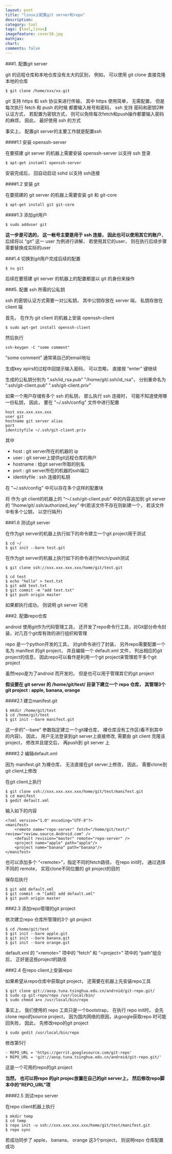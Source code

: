 ```yaml
---
layout: post
title: "linux上配置git server和repo"
description:
category: tool
tags: [tool,linux]
imagefeature: cover10.jpg
mathjax: 
chart:
comments: false
---
```


###1. 配置git server

git 的远程仓库和本地仓库没有太大的区别， 例如， 可以使用 git clone 直接克隆本地的仓库

    $ git clone /home/xxx/xx.git
    
git 支持 https 和 ssh 协议来进行传输， 其中 https 使用简单， 无需配置， 但是每次执行 fetch 和 push 的时候 都要输入帐号和密码， ssh 支持 密码和密钥2种认证方式， 若配置为密钥方式， 则可以免除每次fetch和push操作都要输入密码的麻烦， 因此， 最好使用 ssh 的方式

事实上， 配置git server的主要工作就是配置ssh

####1.1 安装 openssh-server

在要搭建 git server 的机器上需要安装 openssh-server 以支持 ssh 登录

    $ apt-get instamll openssh-server
    
安装完成后， 回自动启动 sshd 以支持 ssh连接

####1.2 安装 git

在要搭建的 git server 的机器上需要安装 git 和 git-core

    $ apt-get install git git-core
    
####1.3 添加git用户

    $ sudo adduser git
    
**这一步是可选的， 这一帐号主要是用于 ssh 连接， 因此也可以使用其它的账户**， 后续将以 “git” 这一 user 为例进行讲解， 若使用其它的user， 则在执行后续步骤需要替换成实际的user
     
###1.4 切换到git用户完成后续的配置

    $ su git
    
后续在要搭建 git server 的机器上的配置都是以 git 的身份来操作

###5. 配置 ssh 所需的公私钥

ssh 的密钥认证方式需要一对公私钥， 其中公钥存放在 server 端， 私钥存放在 client 端

首先， 在作为 git client 的机器上安装 openssh-client

    $ sudo apt-get install openssh-client
    
然后执行

    ssh-keygen -C "some comment"
    
“some comment” 通常填自己的email地址

生成key apirs的过程中回提示输入密码， 可以忽略， 直接按 “enter” 键继续

生成的公私钥分别为 “.ssh/id_rsa.pub” "/home/git/.ssh/id_rsa"， 分别重命名为 “.ssh/git-client.pub” ".ssh/git-client.priv"

如果一个用户存储有多个 ssh 的私钥， 那么执行 ssh 连接时， 可能不知道使用哪一份私钥， 因此， 要在 "~/.ssh/config" 文件中进行配置

    host xxx.xxx.xxx.xxx
    user git
    hostname git server alias
    port
    identityfile ~/.ssh/git-client.priv
    
其中

+ host : git server所在的机器的 ip
+ user : git server上提供git远程仓库的用户
+ hostname : 给git server所取的别名
+ port : git server所在的机器的ssh端口
+ identityfile : ssh 连接的私钥

在 "~/.ssh/config" 中可以存在多个这样的配置块

将 作为 git client的机器上的 “～/.ssh/git-client.pub” 中的内容追加到 git server 的 “/home/git/.ssh/authorized_key” 中(若该文件不存在则新建一个， 若该文件中有多个公钥， 以空行隔开)

###1.6 测试git server

在作为git server的机器上执行如下的命令建立一个git project用于测试

    $ cd ~/
    $ git init --bare test.git

在作为git server的机器上执行如下的命令进行fetch/push测试

    $ git clone ssh://xxx.xxx.xxx.xxx/home/git/test.git
    
    $ cd test
    $ echo "hello" > text.txt
    $ git add text.txt
    $ git commit -m "add test.txt"
    $ git push origin master
    
如果都执行成功， 则说明 git server 可用

###2. 配置repo仓库

android 使用git作为代码管理工具， 还开发了repo命令行工具，对Git部分命令封装，对几百个git库有效的进行组织和管理

repo 是一个python开发的工具， 对git命令进行了封装， 另外repo需要配置一个名为 manifest 的git project， 并且编辑一个 default.xml 文件， 列出相应的git project的信息， 因此repo可以看作是利用一个git project来管理若干多个git project

虽然repo是为了android 而开发的， 但是也可以用于管理其它的git project

**假设要在 git server 的 /home/git/test/ 目录下建立一个 repo 仓库， 其管理3个 git project : apple, banana, orange**

####2.1 建立manifest.git

    $ mkdir /home/git/test
    $ cd /home/git/test
    $ git init --bare manifest.git
    
这一步的"--bare" 参数指定建立一个git裸仓库， 裸仓库没有工作区(看不到其中的内容)， 因此， 用户无法登录到git server上直接修改, 需要由 git client 克隆该 project， 修改并且提交后， 再push到 git server 上
    
####2.2 编辑default.xml

因为 manifest.git 为裸仓库， 无法直接在git server上修改， 因此， 需要clone到git client上修改

在git client上执行

    $ git clone ssh://xxx.xxx.xxx.xxx/home/git/test/manifest.git
    $ cd manifest
    $ gedit default.xml
    
输入如下的内容

    <?xml version="1.0" encoding="UTF-8"?>
    <manifest>
        <remote name="repo-server" fetch="/home/git/test/" review="review.source.Android.com" />
        <default revision="master" remote="repo-server" />
        <project name="apple" path="apple"/>
        <project name="banana" path="banana"/>
    </manifest>

也可以添加多个 “&lt;remote&gt;”，指定不同的fetch路径， 在repo init时， 通过选择不同的 remote， 实现clone不同位置的 git project的目的

保存后执行

    $ git add default.xml
    $ git commit -m "[add] add default.xml"
    $ git push origin master

###2.3 添加repo管理的git project

依次建立repo 仓库所管理的3个 git project

    $ cd /home/git/test
    $ git init --bare apple.git
    $ git init --bare banana.git
    $ git init --bare orange.git

default.xml 的 “&lt;remote&gt;” 项中的 “fetch” 和 “&lt;project&gt;” 项中的 “path”组合后， 正好是这些project的路径

###2.4 在repo client上安装repo

如果希望从repo仓库中获取git project， 还需要在机器上先安装repo工具

    $ git clone git://aosp.tuna.tsinghua.edu.cn/android/git-repo.git/ 
    $ sudo cp git-repo/repo /usr/local/bin/
    $ sudo chmod a+x /usr/local/bin/repo
    
事实上， 我们使用的 repo 工具只是一个bootstrap， 在执行 repo init时， 会先clone repo的source project， 因为国内网络的原因，从google获取repo 时可能回失败， 因此， 先修改repo的git project 

    $ sudo gedit /usr/local/bin/repo
    
修改第5行

    - REPO_URL = 'https://gerrit.googlesource.com/git-repo'
    + REPO_URL = 'git://aosp.tuna.tsinghua.edu.cn/android/git-repo.git/'

这是一个可用的repo的git project

**当然， 也可以将repo 的git projec放置在自己的git server上， 然后修改repo脚本中的“REPO_URL”项**

####2.5 测试repo server

在repo client机器上执行

    $ mkdir temp
    $ cd temp
    $ repo init -u ssh://xxx.xxx.xxx.xxx/home/git/test/manifest.git
    $ repo sync
    
若成功同步了 apple， banana， orange 这3个project， 则说明repo 仓库配置成功